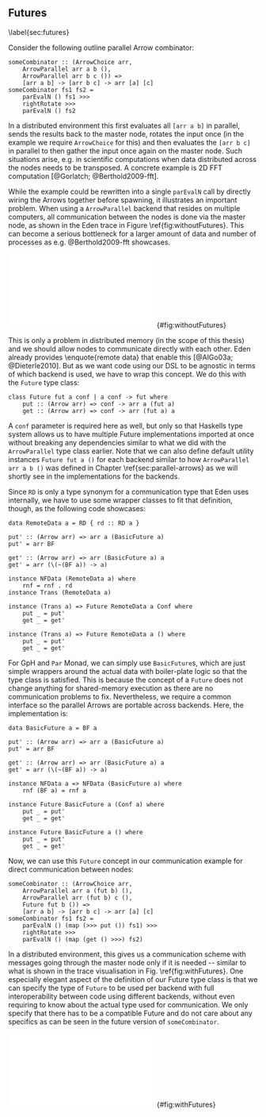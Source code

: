 ## Futures

\label{sec:futures}

Consider the following outline parallel Arrow combinator:

~~~~ {.haskell}
someCombinator :: (ArrowChoice arr,
	ArrowParallel arr a b (),
	ArrowParallel arr b c ()) =>
	[arr a b] -> [arr b c] -> arr [a] [c]
someCombinator fs1 fs2 =
	parEvalN () fs1 >>>
	rightRotate >>>
	parEvalN () fs2
~~~~

In a distributed environment this first evaluates all `[arr a b]` in parallel,
sends the results back to the master node, rotates the input once
(in the example we require `ArrowChoice` for this) and then evaluates the
`[arr b c]` in parallel to then gather the input once again on the master node.
Such situations arise, e.g. in scientific computations when data
distributed across the nodes needs to be transposed.
A concrete example is 2D FFT computation [@Gorlatch; @Berthold2009-fft].

While the example could be rewritten into a single `parEvalN` call by
directly wiring the Arrows together before spawning, it illustrates an
important problem. When using a `ArrowParallel` backend that resides on
multiple computers, all communication between the nodes is done via
the master node, as shown in the Eden trace in Figure \ref{fig:withoutFutures}.
This can become a serious bottleneck for a larger amount of data and
number of processes as e.g. @Berthold2009-fft showcases.

![Communication between 4 Eden processes without Futures.
All communication goes through the master node.
Each bar represents one process. Black lines represent communication.
Colours: blue $\hat{=}$ idle, green $\hat{=}$ running, red  $\hat{=}$ blocked,
yellow $\hat{=}$ suspended.](src/img/withoutFutures.pdf){#fig:withoutFutures}

This is only a problem in distributed memory (in the scope of this thesis) and we
should allow nodes to communicate directly with each other. Eden already provides
\enquote{remote data} that enable this [@AlGo03a; @Dieterle2010].
But as we want code using our DSL to be agnostic in terms of which backend is used,
we have to wrap this concept. We do this with the `Future` type class:

~~~~ {.haskell}
class Future fut a conf | a conf -> fut where
    put :: (Arrow arr) => conf -> arr a (fut a)
    get :: (Arrow arr) => conf -> arr (fut a) a
~~~~

A `conf` parameter is required here as well, but only
so that Haskells type system allows us to have multiple Future implementations
imported at once without breaking any dependencies similar to what we did with
the `ArrowParallel` type class earlier. Note that we can also define default
utility instances `Future fut a ()`
for each backend similar to how `ArrowParallel arr a b ()` was defined
in Chapter \ref{sec:parallel-arrows} as we will shortly see in the implementations
for the backends.

Since `RD` is only a type synonym for a communication type that Eden uses
internally, we have to use some wrapper classes to fit that definition, though,
as the following code showcases:

~~~~ {.haskell}
data RemoteData a = RD { rd :: RD a }

put' :: (Arrow arr) => arr a (BasicFuture a)
put' = arr BF

get' :: (Arrow arr) => arr (BasicFuture a) a
get' = arr (\(~(BF a)) -> a)

instance NFData (RemoteData a) where
    rnf = rnf . rd
instance Trans (RemoteData a)

instance (Trans a) => Future RemoteData a Conf where
    put _ = put'
    get _ = get'

instance (Trans a) => Future RemoteData a () where
    put _ = put'
    get _ = get'
~~~~

For GpH and `Par` Monad, we can simply use `BasicFuture`s,
which are just simple wrappers around the actual data with boiler-plate logic
so that the type class is satisfied. This is because the concept of a `Future`
does not change anything for shared-memory execution as there are no
communication problems to fix. Nevertheless, we require a common interface
so the parallel Arrows are portable across backends. Here, the implementation is:

~~~~ {.haskell}
data BasicFuture a = BF a

put' :: (Arrow arr) => arr a (BasicFuture a)
put' = arr BF

get' :: (Arrow arr) => arr (BasicFuture a) a
get' = arr (\(~(BF a)) -> a)

instance NFData a => NFData (BasicFuture a) where
    rnf (BF a) = rnf a

instance Future BasicFuture a (Conf a) where
    put _ = put'
    get _ = get'

instance Future BasicFuture a () where
    put _ = put'
    get _ = get'
~~~~

Now, we can use this `Future` concept in our communication example for direct
communication between nodes:

~~~~ {.haskell}
someCombinator :: (ArrowChoice arr,
	ArrowParallel arr a (fut b) (), 
	ArrowParallel arr (fut b) c (),
	Future fut b ()) =>
	[arr a b] -> [arr b c] -> arr [a] [c]
someCombinator fs1 fs2 =
	parEvalN () (map (>>> put ()) fs1) >>>
	rightRotate >>>
	parEvalN () (map (get () >>>) fs2)
~~~~

In a distributed environment, this gives us a communication scheme with
messages going through the master node only if it is needed -- similar to what
is shown in the trace visualisation in Fig. \ref{fig:withFutures}.
One especially elegant aspect of the definition of our Future type class is that
we can specify the type of `Future` to be used per backend with full
interoperability between code using different backends, without even
requiring to know about the actual type used for communication.
We only specify that there has to be a compatible Future and do not care
about any specifics as can be seen in the future version of `someCombinator`.

![Communication between 4 Eden processes with Futures.
Other than in Fig. \ref{fig:withoutFutures}, processes communicate directly
(one example message is highlighted) instead of always going through the
master node (bottom bar).](src/img/withFutures.pdf){#fig:withFutures}
